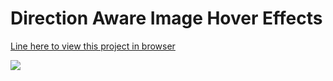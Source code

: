   # Direction Aware Image Hover Effects
<a href="https://nethajees.com/my-works/Tutorials/online-tutorials/005_Direction-Aware-Image-Hover-Effects_24-10-2020/index.html" >  
  Line here to view this project in browser
  
  <img src="https://nethajees.com/my-works/other-images/css/CSS_005.JPG" /> </a>
